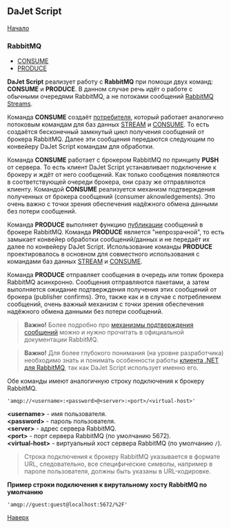 ## DaJet Script

[Начало](https://github.com/zhichkin/dajet/tree/main/doc/dajet-script/README.md)

### RabbitMQ
- [CONSUME](https://github.com/zhichkin/dajet/tree/main/doc/dajet-script/rabbitmq/consume/README.md)
- [PRODUCE](https://github.com/zhichkin/dajet/tree/main/doc/dajet-script/rabbitmq/produce/README.md)

**DaJet Script** реализует работу с **RabbitMQ** при помощи двух команд: **CONSUME** и **PRODUCE**. В данном случае речь идёт о работе с обычными очередями RabbitMQ, а не потоками сообщений [RabbitMQ Streams](https://www.rabbitmq.com/docs/streams). 

Команда **CONSUME** создаёт [потребителя](https://www.rabbitmq.com/docs/consumers), который работает аналогично потоковым командам для баз данных [STREAM](https://github.com/zhichkin/dajet/blob/main/doc/dajet-script/databases/stream/README.md) и [CONSUME](https://github.com/zhichkin/dajet/blob/main/doc/dajet-script/databases/consume/README.md). То есть создаётся бесконечный замкнутый цикл получения сообщений от брокера RabbitMQ. Далее эти сообщения передаются следующим по конвейеру DaJet Script командам для обработки.

Команда **CONSUME** работает с брокером RabbitMQ по принципу **PUSH** от сервера. То есть клиент DaJet Script устанавливает подключение к брокеру и ждёт от него сообщений. Как только сообщения появляются в соответствующей очереди брокера, они сразу же отправляются клиенту. Командой **CONSUME** реализуется механизм подтверждения полученных от брокера сообщений (consumer aknowledgements). Это очень важно с точки зрения обеспечения надёжного обмена данными без потери сообщений.

Команда **PRODUCE** выполняет функцию [публикации](https://www.rabbitmq.com/docs/publishers) сообщений в брокере RabbitMQ. Команда **PRODUCE** является "непрозрачной", то есть замыкает конвейер обработки сообщений/данных и не передаёт их далее по конвейеру DaJet Script. Использование команды **PRODUCE** проектировалось в основном для совместного использования с командами баз данных [STREAM](https://github.com/zhichkin/dajet/blob/main/doc/dajet-script/databases/stream/README.md) и [CONSUME](https://github.com/zhichkin/dajet/blob/main/doc/dajet-script/databases/consume/README.md).

Команда **PRODUCE** отправляет сообщения в очередь или топик брокера RabbitMQ асинхронно. Сообщения отправляются пакетами, а затем выполняется ожидание подтверждения получения этих сообщений от брокера (publisher confirms). Это, также как и в случае с потреблением сообщений, очень важный механизм с точки зрения обеспечения надёжного обмена данными без потери сообщений.

> **Важно!** Более подробно про [механизмы подтверждения сообщений](https://www.rabbitmq.com/docs/confirms) можно и нужно прочитать в официальной документации RabbitMQ.

> **Важно!** Для более глубокого понимания (на уровне разработчика) необходимо знать и понимать особенности работы [клиента .NET для RabbitMQ](https://www.rabbitmq.com/client-libraries/dotnet-api-guide), так как DaJet Script использует именно его.

Обе команды имеют аналогичную строку подключения к брокеру RabbitMQ.

```
'amqp://<username>:<password>@<server>:<port>/<virtual-host>'
```
**\<username\>** - имя пользователя.<br>
**\<password\>** - пароль пользователя.<br>
**\<server\>** - адрес сервера RabbitMQ.<br>
**\<port\>** - порт сервера RabbitMQ (по умолчанию 5672).<br>
**\<virtual-host\>** - виртуальный хост сервера RabbitMQ (по умолчанию ```/```).<br>

> Строка подключения к брокеру RabbitMQ указывается в формате URL, следовательно, все специфические символы, например в пароле пользователя, должны быть указаны в URL-кодировке.

**Пример строки подключения к вирутальному хосту RabbitMQ по умолчанию**
```
'amqp://guest:guest@localhost:5672/%2F'
```

[Наверх](#rabbitmq)
